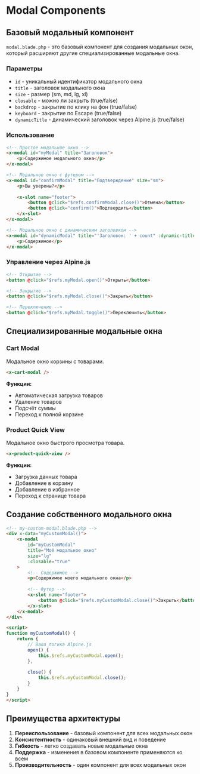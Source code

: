# Modal Components

## Базовый модальный компонент

`modal.blade.php` - это базовый компонент для создания модальных окон, который расширяют другие специализированные модальные окна.

### Параметры

- `id` - уникальный идентификатор модального окна
- `title` - заголовок модального окна
- `size` - размер (sm, md, lg, xl)
- `closable` - можно ли закрыть (true/false)
- `backdrop` - закрытие по клику на фон (true/false)
- `keyboard` - закрытие по Escape (true/false)
- `dynamicTitle` - динамический заголовок через Alpine.js (true/false)

### Использование

```html
<!-- Простое модальное окно -->
<x-modal id="myModal" title="Заголовок">
    <p>Содержимое модального окна</p>
</x-modal>

<!-- Модальное окно с футером -->
<x-modal id="confirmModal" title="Подтверждение" size="sm">
    <p>Вы уверены?</p>
    
    <x-slot name="footer">
        <button @click="$refs.confirmModal.close()">Отмена</button>
        <button @click="confirm()">Подтвердить</button>
    </x-slot>
</x-modal>

<!-- Модальное окно с динамическим заголовком -->
<x-modal id="dynamicModal" title="'Заголовок: ' + count" :dynamic-title="true">
    <p>Содержимое</p>
</x-modal>
```

### Управление через Alpine.js

```html
<!-- Открытие -->
<button @click="$refs.myModal.open()">Открыть</button>

<!-- Закрытие -->
<button @click="$refs.myModal.close()">Закрыть</button>

<!-- Переключение -->
<button @click="$refs.myModal.toggle()">Переключить</button>
```

## Специализированные модальные окна

### Cart Modal

Модальное окно корзины с товарами.

```html
<x-cart-modal />
```

**Функции:**
- Автоматическая загрузка товаров
- Удаление товаров
- Подсчёт суммы
- Переход к полной корзине

### Product Quick View

Модальное окно быстрого просмотра товара.

```html
<x-product-quick-view />
```

**Функции:**
- Загрузка данных товара
- Добавление в корзину
- Добавление в избранное
- Переход к странице товара

## Создание собственного модального окна

```html
<!-- my-custom-modal.blade.php -->
<div x-data="myCustomModal()">
    <x-modal 
        id="myCustomModal" 
        title="Моё модальное окно"
        size="lg"
        :closable="true"
    >
        <!-- Содержимое -->
        <p>Содержимое моего модального окна</p>
        
        <!-- Футер -->
        <x-slot name="footer">
            <button @click="$refs.myCustomModal.close()">Закрыть</button>
        </x-slot>
    </x-modal>
</div>

<script>
function myCustomModal() {
    return {
        // Ваша логика Alpine.js
        open() {
            this.$refs.myCustomModal.open();
        },
        
        close() {
            this.$refs.myCustomModal.close();
        }
    }
}
</script>
```

## Преимущества архитектуры

1. **Переиспользование** - базовый компонент для всех модальных окон
2. **Консистентность** - одинаковый внешний вид и поведение
3. **Гибкость** - легко создавать новые модальные окна
4. **Поддержка** - изменения в базовом компоненте применяются ко всем
5. **Производительность** - один компонент для всех модальных окон
